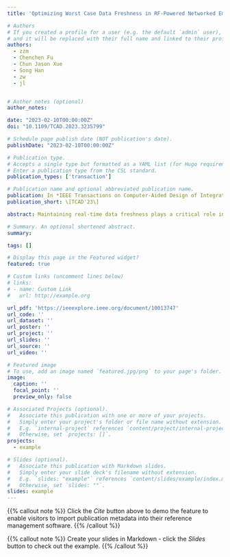 ```yaml
---
title: 'Optimizing Worst Case Data Freshness in RF-Powered Networked Embedded Systems'

# Authors
# If you created a profile for a user (e.g. the default `admin` user), write the username (folder name) here
# and it will be replaced with their full name and linked to their profile.
authors:
  - zzm
  - Chenchen Fu
  - Chun Jason Xue
  - Song Han
  - zw
  - jl


# Author notes (optional)
author_notes:

date: "2023-02-10T00:00:00Z"
doi: "10.1109/TCAD.2023.3235799"

# Schedule page publish date (NOT publication's date).
publishDate: "2023-02-10T00:00:00Z"

# Publication type.
# Accepts a single type but formatted as a YAML list (for Hugo requirements).
# Enter a publication type from the CSL standard.
publication_types: ['transaction']

# Publication name and optional abbreviated publication name.
publication: In *IEEE Transactions on Computer-Aided Design of Integrated Circuits and Systems(Volume 42, Issue 9, September 2023)*
publication_short: \[TCAD'23\]

abstract: Maintaining real-time data freshness plays a critical role in ensuring system correctness and optimizing the system performance in networked embedded systems (NESs). To quantitatively measure the freshness of the collected real-time data, the concept of Age of Information (AoI) has been extensively studied in recent years. This article explores how to minimize the worst case AoI of real-time data in radio-frequency (RF)-powered NESs. In such systems, one hybrid access point (HAP) transfers wireless power to a set of distributed sensor nodes, and in the meantime, receives the information from these sensor nodes. We utilize the metric of AoI to measure the data freshness and present a comprehensive analysis of the worst case AoI of the real-time data in the target system. Based on the analysis, an optimal energy schedule solution is designed to judiciously determine individual sensor nodes’ energy and time allocation to minimize the worst case AoI. Considering the varying importance of different information and sensor nodes in the target system, we further propose the optimal time and energy allocation scheme for minimizing the weighted worst case AoI. A multinode RF-powered NES testbed is implemented to validate the functional correctness of our solutions. The results show that our solutions significantly outperform the state-of-the-art solutions, reducing the worst case AoI and weighted worst case AoI by 69.3% and 75.1% on average, respectively.

# Summary. An optional shortened abstract.
summary: 

tags: []

# Display this page in the Featured widget?
featured: true

# Custom links (uncomment lines below)
# links:
# - name: Custom Link
#   url: http://example.org

url_pdf: 'https://ieeexplore.ieee.org/document/10013747'
url_code: ''
url_dataset: ''
url_poster: ''
url_project: ''
url_slides: ''
url_source: ''
url_video: ''

# Featured image
# To use, add an image named `featured.jpg/png` to your page's folder.
image:
  caption: ''
  focal_point: ''
  preview_only: false

# Associated Projects (optional).
#   Associate this publication with one or more of your projects.
#   Simply enter your project's folder or file name without extension.
#   E.g. `internal-project` references `content/project/internal-project/index.md`.
#   Otherwise, set `projects: []`.
projects:
  - example

# Slides (optional).
#   Associate this publication with Markdown slides.
#   Simply enter your slide deck's filename without extension.
#   E.g. `slides: "example"` references `content/slides/example/index.md`.
#   Otherwise, set `slides: ""`.
slides: example
---
```


{{% callout note %}}
Click the _Cite_ button above to demo the feature to enable visitors to import publication metadata into their reference management software.
{{% /callout %}}

{{% callout note %}}
Create your slides in Markdown - click the _Slides_ button to check out the example.
{{% /callout %}}
